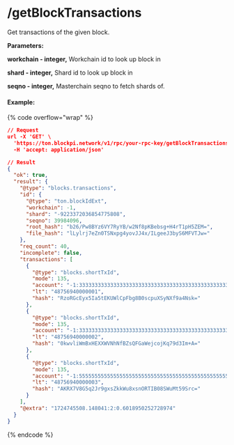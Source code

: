# /getBlockTransactions

Get transactions of the given block.



**Parameters:**

**workchain - integer,** Workchain id to look up block in

**shard - integer,** Shard id to look up block in

**seqno - integer,** Masterchain seqno to fetch shards of.

#### Example:

{% code overflow="wrap" %}
```json
// Request
url -X 'GET' \
  'https://ton.blockpi.network/v1/rpc/your-rpc-key/getBlockTransactions?workchain=-1&shard=8000000000000000&seqno=39984096&count=40' \
  -H 'accept: application/json'

// Result
{
  "ok": true,
  "result": {
    "@type": "blocks.transactions",
    "id": {
      "@type": "ton.blockIdExt",
      "workchain": -1,
      "shard": "-9223372036854775808",
      "seqno": 39984096,
      "root_hash": "b26/Pw8BYz6VY7RyYB/w2Nf8pKBebsg+H4rT1pH5ZEM=",
      "file_hash": "lLylrj7eZn0TSNxpg4yovJJ4x/ILgeeJ3byS6MFVTJw="
    },
    "req_count": 40,
    "incomplete": false,
    "transactions": [
      {
        "@type": "blocks.shortTxId",
        "mode": 135,
        "account": "-1:3333333333333333333333333333333333333333333333333333333333333333",
        "lt": "48756940000001",
        "hash": "RzoRGcEyx5Ia5tEKUWlCpFbg8B0scpuXSyNXf9a4Nsk="
      },
      {
        "@type": "blocks.shortTxId",
        "mode": 135,
        "account": "-1:3333333333333333333333333333333333333333333333333333333333333333",
        "lt": "48756940000002",
        "hash": "0kwvliWmBxHEXXWVNhNfBZsQFGaWejcojKq79d3Im+A="
      },
      {
        "@type": "blocks.shortTxId",
        "mode": 135,
        "account": "-1:5555555555555555555555555555555555555555555555555555555555555555",
        "lt": "48756940000003",
        "hash": "AKRX7V8G5q2Jr9gxsZkkWu8xsnORTIB08SWuMt59Src="
      }
    ],
    "@extra": "1724745508.148041:2:0.6018950252728974"
  }
}
```
{% endcode %}
